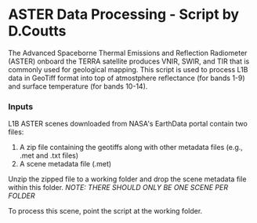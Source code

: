 # ASTER Data Processing - Script by D.Coutts

The Advanced Spaceborne Thermal Emissions and Reflection Radiometer (ASTER) onboard the TERRA satellite produces VNIR, SWIR, and TIR that is commonly used for geological mapping. This script is used to process L1B data in GeoTiff format into top of atmostphere reflectance (for bands 1-9) and surface temperature (for bands 10-14). 

### Inputs
L1B ASTER scenes downloaded from NASA's EarthData portal contain two files:
1. A zip file containing the geotiffs along with other metadata files (e.g., .met and .txt files)
2. A scene metadata file (.met)

Unzip the zipped file to a working folder and drop the scene metadata file within this folder.
*NOTE: THERE SHOULD ONLY BE ONE SCENE PER FOLDER*

To process this scene, point the script at the working folder.

